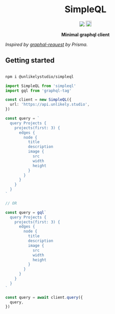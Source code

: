 <p align="center">
  <h1 align="center">SimpleQL</h1>
</p>

<p align="center">
  <img src="https://github.com/unlikelystudio/simpleql/workflows/Test/badge.svg">
  <img src="https://badge.fury.io/js/%40unlikelystudio%2Fsimpleql.svg" alt="npm version" height="18">
</p>

<p align="center">
  <strong>Minimal graphql client</strong>
  <br />
</p>

_Inspired by [graphql-request](https://github.com/prisma-labs/graphql-request) by Prisma._

## Getting started

```bash

npm i @unlikelystudio/simpleql

```

```typescript
import SimpleQL from 'simpleql'
import gql from 'graphql-tag'

const client = new SimpleQL({
  url: 'https://api.unlikely.studio',
})

const query = `
  query Projects {
    projects(first: 3) {
      edges {
        node {
          title
          description
          image {
            src
            width
            height
          }
        }
      }
    }
  }
`

// OR

const query = gql`
  query Projects {
    projects(first: 3) {
      edges {
        node {
          title
          description
          image {
            src
            width
            height
          }
        }
      }
    }
  }
`

const query = await client.query({
  query,
})
```
